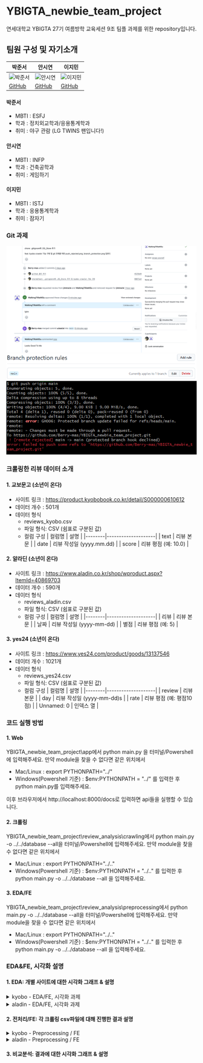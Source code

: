 # YBIGTA_newbie_team_project

연세대학교 YBIGTA 27기 여름방학 교육세션 9조 팀플 과제를 위한 repository입니다.

## 팀원 구성 및 자기소개

| 박준서                                                           | 안시연                                                           | 이지민                                                           |
| ---------------------------------------------------------------- | ---------------------------------------------------------------- | ---------------------------------------------------------------- |
| ![박준서](https://avatars.githubusercontent.com/u/106491547?v=4) | ![안시연](https://avatars.githubusercontent.com/u/106491548?v=4) | ![이지민](https://avatars.githubusercontent.com/u/106491549?v=4) |
| [GitHub](https://github.com/Berry-mas)                           | [GitHub](https://github.com/WalkingTiRaMiSu)                     | [GitHub](https://github.com/jimiracle)                           |

#### 박준서

- MBTI : ESFJ
- 학과 : 정치외교학과/응용통계학과
- 취미 : 야구 관람 (LG TWINS 팬입니다!)

#### 안시연

- MBTI : INFP
- 학과 : 건축공학과
- 취미 : 게임하기

#### 이지민

- MBTI : ISTJ
- 학과 : 응용통계학과
- 취미 : 잠자기

### **Git 과제**

![alt text](github/review_and_merged.png) ![alt text](github/branch_protection.png) ![alt text](github/push_rejected.png)

### **크롤링한 리뷰 데이터 소개**

#### 1. 교보문고 (소년이 온다)

- 사이트 링크 : https://product.kyobobook.co.kr/detail/S000000610612
- 데이터 개수 : 501개
- 데이터 형식
  - reviews_kyobo.csv
  - 파일 형식: CSV (쉼표로 구분된 값)
  - 컬럼 구성
    | 컬럼명 | 설명 |
    |--------|--------------------|
    | text | 리뷰 본문 |
    | date | 리뷰 작성일 (yyyy.mm.dd) |
    | score | 리뷰 평점 (예: 10.0) |

#### 2. 알라딘 (소년이 온다)

- 사이트 링크 : https://www.aladin.co.kr/shop/wproduct.aspx?ItemId=40869703
- 데이터 개수 : 590개
- 데이터 형식
  - reviews_aladin.csv
  - 파일 형식: CSV (쉼표로 구분된 값)
  - 컬럼 구성
    | 컬럼명 | 설명 |
    |--------|--------------------|
    | 리뷰 | 리뷰 본문 |
    | 날짜 | 리뷰 작성일 (yyyy-mm-dd) |
    | 별점 | 리뷰 평점 (예: 5) |

#### 3. yes24 (소년이 온다)

- 사이트 링크 : https://www.yes24.com/product/goods/13137546
- 데이터 개수 : 1021개
- 데이터 형식
  - reviews_yes24.csv
  - 파일 형식: CSV (쉼표로 구분된 값)
  - 컬럼 구성
    | 컬럼명 | 설명 |
    |--------|--------------------|
    | review | 리뷰 본문 |
    | day | 리뷰 작성일 (yyyy-mm-dd)s |
    | rate | 리뷰 평점 (예: 평점10점) |
    | Unnamed: 0 | 인덱스 열 |

### **코드 실행 방법**

#### 1. Web

YBIGTA_newbie_team_project\app에서
python main.py 을 터미널/Powershell에 입력해주세요.
만약 module을 찾을 수 없다면 같은 위치에서

- Mac/Linux : export PYTHONPATH="../"
- Windows(Powershell 기준) : $env:PYTHONPATH = "../"
  를 입력한 후 python main.py를 입력해주세요.

이후 브라우저에서 http://localhost:8000/docs로 입력하면 api들을 실행할 수 있습니다.

#### 2. 크롤링

YBIGTA_newbie_team_project\review_analysis\crawling에서
python main.py -o ../../database --all을 터미널/Powershell에 입력해주세요.
만약 module을 찾을 수 없다면 같은 위치에서

- Mac/Linux : export PYTHONPATH="../.."
- Windows(Powershell 기준) : $env:PYTHONPATH = "../.."
  를 입력한 후 python main.py -o ../../database --all 을 입력해주세요.

#### 3. EDA/FE

YBIGTA_newbie_team_project\review_analysis\preprocessing에서
python main.py -o ../../database --all을 터미널/Powershell에 입력해주세요.
만약 module을 찾을 수 없다면 같은 위치에서

- Mac/Linux : export PYTHONPATH="../.."
- Windows(Powershell 기준) : $env:PYTHONPATH = "../.."
  를 입력한 후 python main.py -o ../../database --all 을 입력해주세요.

### **EDA&FE, 시각화 설명**

#### 1. EDA: 개별 사이트에 대한 시각화 그래프 & 설명

<details>
<summary> kyobo - EDA/FE, 시각화 과제</summary>

### Kyobo EDA

1. 별점 분포
   ![alt text](review_analysis/plots/kyobo_rating_dist.png)

- 분석 내용: 대부분의 리뷰가 **10점(만점)**을 부여하고 있음.

- 특징: 분포의 한쪽에 몰림이 심함. 극단적으로 높은 점수 쏠림 현상.

- 이상치: 3~6점대의 낮은 별점도 소수 존재하나, 전체에서 차지하는 비율은 매우 적음.

- 해석: 해당 도서에 대한 감정적 반응이 매우 강하고 긍정적임. "의무적으로라도 남긴다"는 성격의 리뷰보다는, 책의 메시지에 공감하여 자발적으로 남긴 후기들이 많을 가능성이 큼.

2. 전체 리뷰 길이 분포
   ![alt text](review_analysis/plots/kyobo_text_length_dist.png)

- 분석 내용: 대부분의 리뷰가 20~80자 사이에 집중됨.

- 특징: 길이가 매우 짧거나 매우 긴 리뷰는 극소수에 해당하며, 오른쪽 꼬리가 긴 우측 비대칭 분포를 보임.

- 이상치: 300자 이상의 리뷰는 극히 드물며, 에세이 수준의 심층 리뷰일 가능성이 있음.

- 해석: 독자들은 짧지만 진심을 담은 감상 중심의 리뷰를 남기며, 극소수는 책에 대한 감정을 길게 서술함.

3. 너무 짧은 리뷰 길이 분포 (10자 이하)
   ![alt text](review_analysis/plots/kyobo_short_review_dist.png)

- 분석 내용: 10자 이하의 짧은 리뷰는 전체 중 매우 적은 수.

- 특징: **10자에 가까운 리뷰(9~10자)**가 상대적으로 많고, 그보다 짧은 리뷰는 거의 없음.

- 이상치: 5자 이하 리뷰는 소수이며, 자동 생성 또는 비정상 입력 가능성 있음.

- 해석: 대부분 사용자들이 최소한의 감정을 표현하려는 경향이 있으며, 완전히 무의미한 리뷰는 적음.

4. 날짜별 리뷰 수 변화

![alt text](review_analysis/plots/kyobo_review_by_date.png)

- 분석 내용: 2023년까지는 거의 리뷰가 없고, 2024년 후반~2025년에 급증함.

- 특징: 최근 특정 시점 이후 리뷰가 집중적으로 생성됨.

- 이상치: 2025년 일부 날짜에 급격하게 리뷰 수가 증가한 날들이 존재함.

- 해석: 책의 재조명, SNS나 유튜브 등 외부 영향(콘텐츠, 사회적 이슈 등)에 의해 관심이 급증했을 가능성 있음.
</details>

<details>
<summary> aladin - EDA/FE, 시각화 과제</summary>

### Aladin EDA

1. 별점 분석
   ![alt text](review_analysis/plots/aladin-score-histogram.png)
   ![alt text](review_analysis/plots/aladin-score-piechart.png)

- 별점 5점이 전체의 약 88% 이상을 차지하며 매우 집중되어있고 그 외 점수(1~4)는 극소수에 불과하다.
- 분포가 극단적으로 한쪽으로 쏠려있다.

2. 텍스트 길이 분포

![alt text](review_analysis/plots/aladin-textlen-historgram.png)

- 대부분의 리뷰는 20자 ~ 150자 내외에 분포하고 드물게 400자 이상의 매우 긴 리뷰도 존재한다.
- 분포가 극단적으로 한쪽으로 쏠려있다.

3. 날짜별 리뷰 수

![alt text](review_analysis/plots/aladin-datereview.png)

- 2014~2021년까지 꾸준히 리뷰 존재
- 2025년대 이후로 급증

</details>

#### 2. 전처리/FE: 각 크롤링 csv파일에 대해 진행한 결과 설명

<details> 
<summary> kyobo - Preprocessing / FE </summary>

### kyobo Preprocessing / FE

각 크롤링된 CSV 파일에 대해 진행한 전처리 및 피처 엔지니어링 과정을 설명합니다.  
모든 단계는 모델 입력을 위한 정제 및 벡터화를 목표로 수행되었습니다.

---

#### 1. 결측치 처리

- `score`, `text`, `date` 컬럼에서 결측값이 존재하는 행은 모두 제거하였습니다.
- 분석 및 벡터화 과정에서 오류를 유발하거나 무의미한 데이터를 제거함으로써 데이터 정합성을 확보했습니다.

---

#### 2. 이상치 제거

- 리뷰 별점은 원래 1~5 범위였으며, 분석의 일관성을 위해 2배를 곱해 0~10 스케일로 변환하였습니다.
- 이후 다음 조건에 해당하는 데이터를 이상치로 간주하고 제거하였습니다:
  - 별점이 0 미만 또는 10 초과인 경우
  - 리뷰 텍스트의 길이가 5자 미만이거나 1000자 초과인 경우
- 이러한 이상치는 시스템 오류, 자동 생성 리뷰, 의도치 않은 입력 등으로 발생했을 가능성이 있어 제거 대상이 되었습니다.

---

#### 3. 텍스트 데이터 전처리

- 리뷰 텍스트에서 한글, 숫자, 공백 외의 특수문자를 모두 제거하였습니다.
- 정규표현식을 이용해 불필요한 기호, 이모지, HTML 태그 등을 제거하여 텍스트 분석 품질을 향상시켰습니다.
- 전처리된 텍스트는 `cleaned_text` 컬럼으로 저장하였습니다.

---

#### 4. 파생변수 생성

- 리뷰 작성 날짜(`date`)로부터 요일 정보를 파생하여 `weekday` 컬럼을 생성하였습니다.
- 이 파생변수는 주말/평일 리뷰 작성 패턴, 소비자 반응 시간대 분석 등에 활용될 수 있습니다.
- 예: Monday, Tuesday, ..., Sunday

---

#### 5. 텍스트 벡터화 (TF-IDF)

- `cleaned_text` 컬럼을 기반으로 TF-IDF(Term Frequency - Inverse Document Frequency) 벡터화를 수행하였습니다.
- 가장 많이 등장하고 동시에 정보량이 높은 상위 100개의 단어를 기준으로 벡터화하였으며,  
  각 문서는 `tfidf_0 ~ tfidf_99`의 100차원 수치 벡터로 표현됩니다.
- 이 과정은 이후 군집화, 감성 분석, 분류 모델링 등에 사용될 수 있는 정량적 표현을 제공하기 위한 것입니다.
</details>

<details> 
<summary> aladin - Preprocessing / FE </summary>

### Aladin Preprocessing / FE

1. 결측치 처리

- score, text, date 컬럼에서 결측값이 있는 행은 모두 제거

2. 이상치 제거

- 원래 별점이 1 ~ 5 사이였으므로 2배하여 0~10 스케일로 변환하였음
- 범위를 벗어난 별점 점수(<0 또는 >10)는 제거
- 리뷰 텍스트의 길이가 5자 미만 혹은 1000자 초과인 경우 이상치로 간주하여 제거

3. 텍스트 전처리

- 리뷰 텍스트에서 한글, 숫자, 공백 외의 특수문자 제거

4.  파생변수 생성

- 요일(Weekday) : 리뷰가 작성된 날짜에서 요일(Monday, Tuesday, …) 파생, 소비자 행동 패턴(주말/평일)에 따른 분석 가능성 확보

5. 텍스트 벡터화 (TF-IDF)

- cleaned_text 열을 기반으로, 상위 100개의 단어에 대해 TF-IDF 벡터 생성
- 각 문장은 tfidf_0 ~ tfidf_99로 이루어진 100차원 수치 벡터로 변환됨

</details>

#### 3. 비교분석: 결과에 대한 시각화 그래프 & 설명

<!-- [인터랙티브 리뷰 트렌드 차트 보기](review_analysis/plots/daily_review_trends_interactive.html)

<iframe src="review_analysis/plots/daily_review_trends_interactive.html"
        width="100%" height="600px" frameborder="0"></iframe> -->
